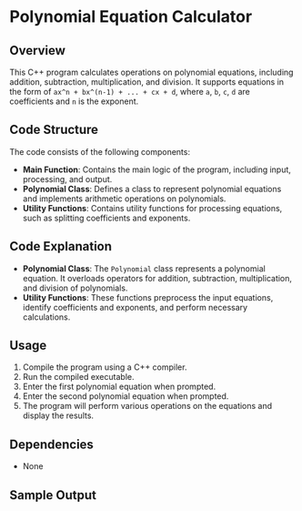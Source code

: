# Polynomial Equation Calculator

## Overview

This C++ program calculates operations on polynomial equations, including addition, subtraction, multiplication, and division. It supports equations in the form of `ax^n + bx^(n-1) + ... + cx + d`, where `a`, `b`, `c`, `d` are coefficients and `n` is the exponent.

## Code Structure

The code consists of the following components:

- **Main Function**: Contains the main logic of the program, including input, processing, and output.
- **Polynomial Class**: Defines a class to represent polynomial equations and implements arithmetic operations on polynomials.
- **Utility Functions**: Contains utility functions for processing equations, such as splitting coefficients and exponents.

## Code Explanation

- **Polynomial Class**: The `Polynomial` class represents a polynomial equation. It overloads operators for addition, subtraction, multiplication, and division of polynomials.
- **Utility Functions**: These functions preprocess the input equations, identify coefficients and exponents, and perform necessary calculations.

## Usage

1. Compile the program using a C++ compiler.
2. Run the compiled executable.
3. Enter the first polynomial equation when prompted.
4. Enter the second polynomial equation when prompted.
5. The program will perform various operations on the equations and display the results.

## Dependencies

- None

## Sample Output


